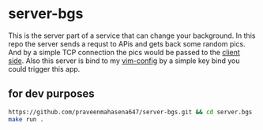 # server-bgs

This is the server part of a service that can change your background. 
In this repo the server sends a requst to APis and gets back some random pics. And by a simple TCP connection the pics would be 
passed to the [client side](https://github.com/praveenmahasena647/client-bgs).
Also this server is bind to my [vim-config](https://github.com/praveenmahasena647/nvim) by a simple key bind you could trigger this app.

## for dev purposes
```sh
https://github.com/praveenmahasena647/server-bgs.git && cd server.bgs
make run .
```
